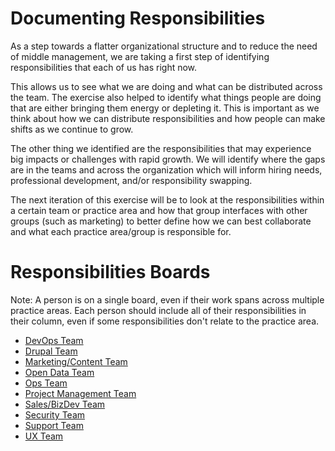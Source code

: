 # Documenting Responsibilities

As a step towards a flatter organizational structure and to reduce the need of middle management, we are taking a first step of identifying responsibilities that each of us has right now.

This allows us to see what we are doing and what can be distributed across the team. The exercise also helped to identify what things people are doing that are either bringing them energy or depleting it. This is important as we think about how we can distribute responsibilities and how people can make shifts as we continue to grow.

The other thing we identified are the responsibilities that may experience big impacts or challenges with rapid growth. We will identify where the gaps are in the teams and across the organization which will inform hiring needs, professional development, and/or responsibility swapping.

The next iteration of this exercise will be to look at the responsibilities within a certain team or practice area and how that group interfaces with other groups (such as marketing) to better define how we can best collaborate and what each practice area/group is responsible for.

# Responsibilities Boards

Note: A person is on a single board, even if their work spans across multiple practice areas. Each person should include all of their responsibilities in their column, even if some responsibilities don't relate to the practice area.

- [DevOps Team](https://trello.com/b/ADD9wXzP/devops-team-responsibilities)
- [Drupal Team](https://trello.com/b/9v2snoyG/drupal-team-responsibilities)
- [Marketing/Content Team](https://trello.com/b/oIhQ6EKe/marketing-content-team-responsibilities)
- [Open Data Team](https://trello.com/b/QwOEU9Kv/open-data-team-responsibilities)
- [Ops Team](https://trello.com/b/qYDkL0tM/ops-team-responsibilities)
- [Project Management Team](https://trello.com/b/kg4VtPiG/project-manager-team-responsibilities)
- [Sales/BizDev Team](https://trello.com/b/onwxhh2c/sales-bizdev-team-responsibilities)
- [Security Team](https://trello.com/b/bVYPLQ26/security-team-responsibilities)
- [Support Team](https://trello.com/b/Dzwa18am/support-team-responsibilities)
- [UX Team](https://trello.com/b/DtoB8NaV/ux-team-responsibilities)
